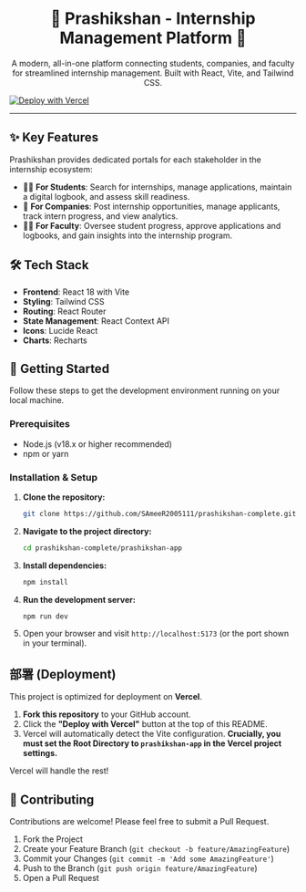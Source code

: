 <!-- c:/Users/samee/prashikshan-complete/README.md -->
<div align="center">
  <h1 align="center">🚀 Prashikshan - Internship Management Platform 🚀</h1>
  <p align="center">
    A modern, all-in-one platform connecting students, companies, and faculty for streamlined internship management. Built with React, Vite, and Tailwind CSS.
  </p>
</div>

[![Deploy with Vercel](https://vercel.com/button)](https://vercel.com/new/clone?repository-url=https%3A%2F%2Fgithub.com%2F{SAmeeR2005111}%2F{Prashikshan}&root-directory=prashikshan-app&project-name=prashikshan&repository-name=prashikshan-app)


---

## ✨ Key Features

Prashikshan provides dedicated portals for each stakeholder in the internship ecosystem:

-   👨‍🎓 **For Students**: Search for internships, manage applications, maintain a digital logbook, and assess skill readiness.
-   🏢 **For Companies**: Post internship opportunities, manage applicants, track intern progress, and view analytics.
-   👩‍🏫 **For Faculty**: Oversee student progress, approve applications and logbooks, and gain insights into the internship program.

## 🛠️ Tech Stack

-   **Frontend**: React 18 with Vite
-   **Styling**: Tailwind CSS
-   **Routing**: React Router
-   **State Management**: React Context API
-   **Icons**: Lucide React
-   **Charts**: Recharts

## 🚀 Getting Started

Follow these steps to get the development environment running on your local machine.

### Prerequisites

-   Node.js (v18.x or higher recommended)
-   npm or yarn

### Installation & Setup

1.  **Clone the repository:**
    ```sh
    git clone https://github.com/SAmeeR2005111/prashikshan-complete.git
    ```

2.  **Navigate to the project directory:**
    ```sh
    cd prashikshan-complete/prashikshan-app
    ```

3.  **Install dependencies:**
    ```sh
    npm install
    ```

4.  **Run the development server:**
    ```sh
    npm run dev
    ```

5.  Open your browser and visit `http://localhost:5173` (or the port shown in your terminal).

## 部署 (Deployment)

This project is optimized for deployment on **Vercel**.

1.  **Fork this repository** to your GitHub account.
2.  Click the **"Deploy with Vercel"** button at the top of this README.
3.  Vercel will automatically detect the Vite configuration. **Crucially, you must set the Root Directory to `prashikshan-app` in the Vercel project settings.**

Vercel will handle the rest!

## 🤝 Contributing

Contributions are welcome! Please feel free to submit a Pull Request.

1.  Fork the Project
2.  Create your Feature Branch (`git checkout -b feature/AmazingFeature`)
3.  Commit your Changes (`git commit -m 'Add some AmazingFeature'`)
4.  Push to the Branch (`git push origin feature/AmazingFeature`)
5.  Open a Pull Request
